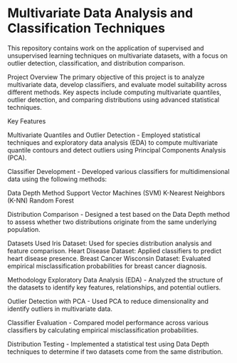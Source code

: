 # Multivariate Data Analysis and Classification Techniques
This repository contains work on the application of supervised and unsupervised learning techniques on multivariate datasets, with a focus on outlier detection, classification, and distribution comparison.

Project Overview
The primary objective of this project is to analyze multivariate data, develop classifiers, and evaluate model suitability across different methods. Key aspects include computing multivariate quantiles, outlier detection, and comparing distributions using advanced statistical techniques.

Key Features

Multivariate Quantiles and Outlier Detection - Employed statistical techniques and exploratory data analysis (EDA) to compute multivariate quantile contours and detect outliers using Principal Components Analysis (PCA).

Classifier Development - Developed various classifiers for multidimensional data using the following methods:

Data Depth Method 
Support Vector Machines (SVM)
K-Nearest Neighbors (K-NN)
Random Forest


Distribution Comparison - Designed a test based on the Data Depth method to assess whether two distributions originate from the same underlying population.

Datasets Used
Iris Dataset: Used for species distribution analysis and feature comparison.
Heart Disease Dataset: Applied classifiers to predict heart disease presence.
Breast Cancer Wisconsin Dataset: Evaluated empirical misclassification probabilities for breast cancer diagnosis.

Methodology
Exploratory Data Analysis (EDA) - Analyzed the structure of the datasets to identify key features, relationships, and potential outliers.

Outlier Detection with PCA - Used PCA to reduce dimensionality and identify outliers in multivariate data.

Classifier Evaluation - Compared model performance across various classifiers by calculating empirical misclassification probabilities.

Distribution Testing - Implemented a statistical test using Data Depth techniques to determine if two datasets come from the same distribution.

